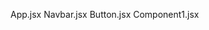 App.jsx
        Navbar.jsx 
                    Button.jsx
                                Component1.jsx